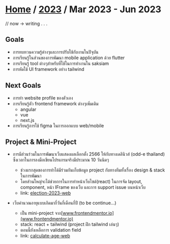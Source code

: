 # [Home](../README.md) / [2023](2023-summary.md) / Mar 2023 - Jun 2023

// now -> writing . . . 

## Goals 

- การทบทวนความรู้ต่างๆและการปรับใช้กับงานในปัจุบัน
- การเรียนรู้ในส่วนของการพัฒนา mobile application ด้วย flutter
- การเรียนรู้ tool ต่างๆสำหรับที่ใช้ในการทำงานใน saksiam
- การหัดใช้ UI framework อย่าง tailwind

## Next Goals 

- การทำ website profile ของตัวเอง
- การเรียนรู้ตัว frontend framework ต่างๆเพิ่มเติม
  - angular
  - vue
  - next.js
- การเรียนรู้การใช้ figma ในการออกแบบ web/mobile

## Project & Mini-Project

- การมีส่วนร่วมในการพัฒนาเว็บแสดงผลเลือกตั้ง 2566 ให้กับทางเดลินิวส์ (odd-e thailand) ซึ่งเวลาในการลงมือเขียนโปรแกรมจริงมีประมาณ 10 วันนิดๆ
  - ช่วงแรกสุดของการทำได้มีร่วมกันเก็บข้อมูล project กับทางทีมทั้งเรื่อง design & stack ในการพัฒนา
  - โดยส่วนใหญ่จะได้ช่วยการในการทำหน้าเว็บไซต์(react) ในการจัด layout, component, หน้า IFrame ของเว็บ และการ support issue บนหน้าเว็บ
  - link: [election-2023-web](https://election66.dailynews.co.th/country)

- เว็บคำนวณอายุแบบเกิดมากี่วันกี่เดือนกี่ปี (to be continue...)
  - เป็น mini-project จาก[www.frontendmentor.io](www.frontendmentor.io) 
  - stack: react + tailwind (project ฝึก tailwind เล่นๆ)
  - ตอนนี้ยังเหลือการ validation field
  - link: [calculate-age-web](https://web-calculate-age.vercel.app/) 
